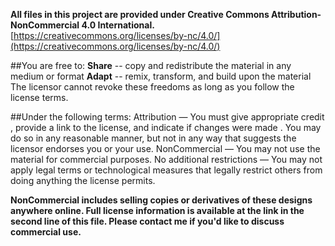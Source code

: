 **All files in this project are provided under Creative Commons Attribution-NonCommercial 4.0 International.**
[https://creativecommons.org/licenses/by-nc/4.0/](https://creativecommons.org/licenses/by-nc/4.0/)

##You are free to:
**Share** -- copy and redistribute the material in any medium or format
**Adapt** -- remix, transform, and build upon the material
The licensor cannot revoke these freedoms as long as you follow the license terms.

##Under the following terms:
Attribution — You must give appropriate credit , provide a link to the license, and indicate if changes were made . You may do so in any reasonable manner, but not in any way that suggests the licensor endorses you or your use.
NonCommercial — You may not use the material for commercial purposes.
No additional restrictions — You may not apply legal terms or technological measures that legally restrict others from doing anything the license permits.

**NonCommercial includes selling copies or derivatives of these designs anywhere online. Full license information is available at the link in the second line of this file. Please contact me if you'd like to discuss commercial use.**